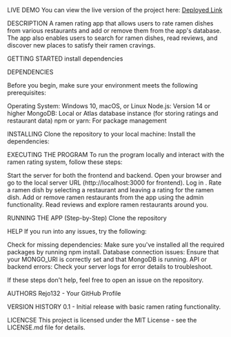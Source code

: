 LIVE DEMO
You can view the live version of the project here: [Deployed Link](https://your-deployed-link.com)


DESCRIPTION
A ramen rating app that allows users to rate ramen dishes from various restaurants and add or remove them from the app's database. The app also enables users to search for ramen dishes, read reviews, and discover new places to satisfy their ramen cravings.

GETTING STARTED
install dependencies

DEPENDENCIES

Before you begin, make sure your environment meets the following prerequisites:

Operating System: Windows 10, macOS, or Linux
Node.js: Version 14 or higher
MongoDB: Local or Atlas database instance (for storing ratings and restaurant data)
npm or yarn: For package management

INSTALLING
Clone the repository to your local machine:
Install the dependencies:

EXECUTING THE PROGRAM
To run the program locally and interact with the ramen rating system, follow these steps:

Start the server for both the frontend and backend.
Open your browser and go to the local server URL (http://localhost:3000 for frontend).
Log in .
Rate a ramen dish by selecting a restaurant and leaving a rating for the ramen dish.
Add or remove ramen restaurants from the app using the admin functionality.
Read reviews and explore ramen restaurants around you.

RUNNING THE APP (Step-by-Step)
Clone the repository

HELP
If you run into any issues, try the following:

Check for missing dependencies: Make sure you've installed all the required packages by running npm install.
Database connection issues: Ensure that your MONGO_URI is correctly set and that MongoDB is running.
API or backend errors: Check your server logs for error details to troubleshoot.

If these steps don't help, feel free to open an issue on the repository.

AUTHORS
Rejo132 - Your GitHub Profile

VERSION HISTORY
0.1 - Initial release with basic ramen rating functionality.

LICENCSE
This project is licensed under the MIT License - see the LICENSE.md file for details.

